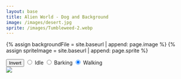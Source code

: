 ```yaml
---
layout: base
title: Alien World - Dog and Background
image: /images/desert.jpg
sprite: /images/Tumbleweed-2.webp
---
```


<!-- Liquid code, run by Jekyll, used to define location of asset(s) -->
{% assign backgroundFile = site.baseurl | append: page.image %}
{% assign spriteImage = site.baseurl | append: page.sprite %}

<style>
    #controls {
        position: relative;
        z-index: 2; /* Ensure the controls are on top of the dog canvas */
    }

    /* Style the dog canvas to be the same size as the viewport */
    #tumbleweedCanvas {
        position: absolute;
        top: 0;
        left: 0;
        width: 100%;
        height: 100%;
        z-index: 0; /* Place it below the background */
    }
</style>

<!-- Prepare DOM elements -->
<!-- Wrap both the dog canvas and controls in a container div -->
<div id="canvasContainer">
    <div id="controls"> <!-- Controls -->
        <button id="toggleCanvasEffect">Invert</button>
        <input type="radio" name="animation" id="idle">
        <label for="idle">Idle</label>
        <input type="radio" name="animation" id="barking">
        <label for="barking">Barking</label>
        <input type="radio" name="animation" id="walking" checked>
        <label for="walking">Walking</label>
    </div>
    <canvas id="backgroundID">
        <img id="backgroundImage" src="{{backgroundFile}}">
    </canvas>
</div>

<script>
/* Background part of Game
 * scrolling 
*/
// Prepare Background Image
const backgroundImg = new Image();
backgroundImg.src = '{{backgroundFile}}';  // Jekyll/Liquid puts filename here

// Prepare Sprite Image
const tumbleweedImg = new Image();
tumbleweedImg.src = '{{spriteImage}}';

// Prepare Canvas
const canvas = document.getElementById("backgroundID");
const ctx = canvas.getContext('2d');

// Dog animation part
const tumbleweedCanvas = document.createElement("canvas");
const tumbleweedCtx = tumbleweedCanvas.getContext("2d");

// Prepare Window extents related to viewport
const maxWidth = window.innerWidth;
const maxHeight = window.innerHeight;

backgroundImg.onload = function () {
    // Setup background constants from background image
    const WIDTH = backgroundImg.width;  // Image() width (meta data)
    const HEIGHT = backgroundImg.height; // Image() height
    const ASPECT_RATIO = WIDTH / HEIGHT;
    const ADJUST = 1.42 // visual layer adjust, use "1"" for a perfect loop 

    // Set Dimensions to match the image width
    const canvasWidth = maxWidth;
    const canvasHeight = canvasWidth / ASPECT_RATIO;  // height is oriented by width
    const canvasLeft = 0; // Start image from the left edge horizontally
    const canvasTop = (maxHeight - canvasHeight) / 2;  // center image vertically

    // Set Style properties for the background canvas
    canvas.width = WIDTH / ADJUST;
    canvas.height = HEIGHT / ADJUST;
    canvas.style.width = `${canvasWidth}px`;
    canvas.style.height = `${canvasHeight}px`;
    canvas.style.position = 'absolute';
    canvas.style.left = `${canvasLeft}px`;
    canvas.style.top = `${canvasTop}px`;

    // Game speed is a common game variable
    var gameSpeed = 2;

    // Layer is set up to support Parallax, multiple layers
    class Layer {
        constructor(image, speedRatio) {
            this.x = 0;
            this.y = 0;
            this.width = WIDTH;
            this.height = HEIGHT;
            this.image = image;
            this.speedRatio = speedRatio;
            this.speed = gameSpeed * this.speedRatio;
            this.frame = 0;
        }
        update() {
            this.x = (this.x - this.speed) % this.width;
        }
        draw() {
            ctx.drawImage(this.image, this.x, this.y);
            ctx.drawImage(this.image, this.x + this.width, this.y);
        }
    }

    // Setup Dog sprite constraints
    const SPRITE_WIDTH = 160;  // matches sprite pixel width
    const SPRITE_HEIGHT = 144; // matches sprite pixel height
    const SPRITE_FRAMES = 48;  // matches number of frames per sprite row; this code assumes each row is the same
    const SPRITE_SCALE = 1;  // controls the size of the sprite on the canvas

    class Tumbleweed extends Layer {
        constructor(image, speedRatio) {
            super(image, speedRatio);
            this.minFrame = 0;
            this.maxFrame = SPRITE_FRAMES;
            this.frameX = 0;
            this.frameY = 2;  // walking as default
            this.tumbleweedX = canvasWidth; // Initialize the dog's x position to the right edge of the canvas
        }
    
        update() {
            if (this.frameY == 2) {
                this.tumbleweedX -= this.speed;  // Move the dog to the left
                // Check if the dog has moved off the left edge of the canvas
                if (this.tumbleweedX < -tumvleweekdCanvas.width) {
                    this.tumbleweedX = canvasWidth; // Reset the dog's x position to the right edge
                }
            }
            // Update frameX of the object
            if (this.frameX < this.maxFrame) {
                this.frameX++;
            } else {
                this.frameX = 0;
            }
        }
    
        // Draw dog object
        draw() {
            // Set fixed dimensions and position for the dogCanvas
            tumbleweedCanvas.width = SPRITE_WIDTH * SPRITE_SCALE;
            tumbleweedCanvas.height = SPRITE_HEIGHT * SPRITE_SCALE;
            tumbleweedCanvas.style.width = `${tumbleweedCanvas.width}px`;
            tumbleweedCanvas.style.height = `${tumbleweedCanvas.height}px`;
            tumbleweedCanvas.style.position = 'absolute';
            tumbleweedCanvas.style.left = `${this.tumbleweedX}px`; // Set the dog's left position based on its x-coordinate
            tumbleweedCanvas.style.top = `${canvasHeight}px`;
    
            tumbleweedCtx.drawImage(
                this.image,
                this.frameX * SPRITE_WIDTH,
                this.frameY * SPRITE_HEIGHT,
                SPRITE_WIDTH,
                SPRITE_HEIGHT,
                0,
                0,
                tumbleweedCanvas.width,
                tumbleweedCanvas.height
            );
        }
    }
    

    // Background object
    var backgroundObj = new Layer(backgroundImg, 0.2);
    var tumbleweedObj = new Tumbleweed(tumbleweedImg, 0.5);

    // Append the dog canvas to the body
    document.body.appendChild(tumbleweedCanvas);

    // Animation loop
    function animation() {
        backgroundObj.update();
        backgroundObj.draw();

        tumbleweedObj.update();
        tumbleweedObj.draw();

        requestAnimationFrame(animation);  // cycle animation, recursion
    }

    // Start animation process
    animation();

    /* Toggle "canvas filter property" 
    * look in _sass/minima/dark-mode.scss
    */
    var isFilterEnabled = true;
    const defaultFilter = getComputedStyle(document.documentElement).getPropertyValue('--default-canvas-filter');
    toggleCanvasEffect.addEventListener("click", function () {
        if (isFilterEnabled) {
            canvas.style.filter = "none";  // remove filter
            tumbleweedCanvas.style.filter = "none";
        } else {
            canvas.style.filter = defaultFilter; // Apply the default filter value
            tumbleweedCanvas.style.filter = defaultFilter; 
        }

        isFilterEnabled = !isFilterEnabled;  // switch boolean value
    });
    /* Control "dog action" 
     * changes y value, the row in sprite
    */
    // update frameY of dog object, action from idle, bark, walk radio control
    const controls = document.getElementById('controls');
    controls.addEventListener('click', function (event) {
        if (event.target.tagName === 'INPUT') {
            const selectedAnimation = event.target.id;
            switch (selectedAnimation) {
                case 'idle':
                    tumbleweedObj.frameY = 0;
                    break;
                case 'barking':
                    tumbleweedObj.frameY = 1;
                    break;
                case 'walking':
                    tumbleweedObj.frameY = 2;
                    break;
                default:
                    break;
            }
        }
    });
};
</script>